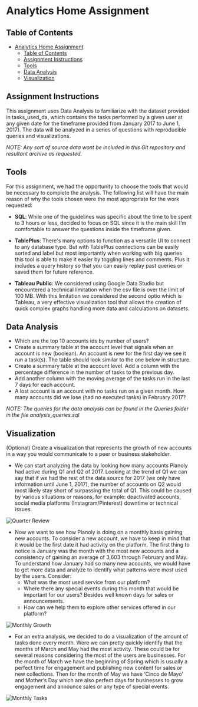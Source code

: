 # Analytics Home Assignment

## Table of Contents
- [Analytics Home Assignment](#analytics-home-assignment)
  - [Table of Contents](#table-of-contents)
  - [Assignment Instructions](#assignment-instructions)
  - [Tools](#tools)
  - [Data Analysis](#data-analysis)
  - [Visualization](#visualization)

## Assignment Instructions

This assignment uses Data Analysis to familiarize with the dataset provided in tasks_used_da, which contains the tasks performed by a given user at any given date for the timeframe provided from January 2017 to June 1, 2017). The data will be analyzed in a series of questions with reproducible queries and visualizations.

*NOTE: Any sort of source data wont be included in this Git repository and resultant archive as requested.*

## Tools

For this assignment, we had the opportunity to choose the tools that would be necessary to complete the analysis. The following list will have the main reason of why the tools chosen were the most appropriate for the work requested:

- **SQL**: While one of the guidelines was specific about the time to be spent to 3 hours or less, decided to focus on SQL since it is the main skill I’m comfortable to answer the questions inside the timeframe given.

- **TablePlus**: There's many options to function as a versatile UI to connect to any database type. But with TablePlus connections can be easily sorted and label but most importantly when working with big queries this tool is able to make it easier by toggling lines and comments. Plus it includes a query history so that you can easily replay past queries or saved them for future reference.
  
- **Tableau Public**: We considered using Google Data Studio but encountered a technical limitation when the csv file is over the limit of 100 MB. With this limitation we considered the second optio which is Tableau, a very effective visualization tool that allows the creation of quick complex graphs handling more data and calculations on datasets.

## Data Analysis

- Which are the top 10 accounts ids by number of users?
- Create a summary table at the account level that signals when an account is new (boolean). An account is new for the first day we see it run a task(s). The table should look similar to the one below in structure.
- Create a summary table at the account level. Add a column with the percentage difference in the number of tasks to the previous day.
- Add another column with the moving average of the tasks run in the last 7 days for each account.
- A lost account is an account with no tasks run on a given month. How many accounts did we lose (had no executed tasks) in February 2017?

*NOTE: The queries for the data analysis can be found in the Queries folder in the file analysis_queries.sql*
   
## Visualization

(Optional) Create a visualization that represents the growth of new accounts in a way you would communicate to a peer or business stakeholder.

- We can start analyzing the data by looking how many accounts Planoly had active during Q1 and Q2 of 2017. Looking at the trend of Q1 we can say that if we had the rest of the data source for 2017 (we only have information until June 1, 2017), the number of accounts on Q2 would most likely stay short of surpassing the total of Q1. This could be caused by various situations or reasons, for example: deactivated accounts, social media platforms (Instagram/Pinterest) downtime or technical issues.

![Quarter Review](../Planoly%20Challenge/Visualization/QuarterBarChart.png)

- Now we want to see how Planoly is doing on a monthly basis gaining new accounts. To consider a new account, we have to keep in mind that it would be the first date it had activity on the platform. The first thing to notice is January was the month with the most new accounts and a consistency of gaining an average of 3,603 through February and May. To understand how January had so many new accounts, we would have to get more data and analyze to identify what patterns were most used by the users. Consider:
   - What was the most used service from our platform?
   - Where there any special events during this month that would be important for our users? Besides well known days for sales or announcements.
   - How can we help them to explore other services offered in our platform?

![Monthly Growth](../Planoly%20Challenge/Visualization/AccountGrowthGraph.png)

- For an extra analysis, we decided to do a visualization of the amount of tasks done every month. Were we can pretty quickly identify that the months of March and May had the most activity. These could be for several reasons considering the most of the users are businesses. For the month of March we have the beginning of Spring which is usually a perfect time for engagement and publishing new content for sales or new collections. Then for the month of May we have ‘Cinco de Mayo’ and Mother’s Day which are also perfect days for businesses to grow engagement and announce sales or any type of special events.
  
![Monthly Tasks](../Planoly%20Challenge/Visualization/MonthlyBarChart.png)
